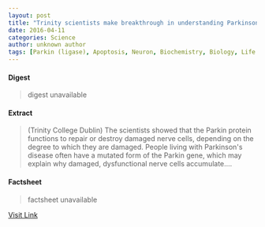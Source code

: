 ```yaml
---
layout: post
title: "Trinity scientists make breakthrough in understanding Parkinson's disease"
date: 2016-04-11
categories: Science
author: unknown author
tags: [Parkin (ligase), Apoptosis, Neuron, Biochemistry, Biology, Life sciences, Cell biology]
---
```



#### Digest
>digest unavailable

#### Extract
>(Trinity College Dublin) The scientists showed that the Parkin protein functions to repair or destroy damaged nerve cells, depending on the degree to which they are damaged. People living with Parkinson's disease often have a mutated form of the Parkin gene, which may explain why damaged, dysfunctional nerve cells accumulate....

#### Factsheet
>factsheet unavailable

[Visit Link](http://www.eurekalert.org/pub_releases/2014-11/tcd-tsm111314.php)



